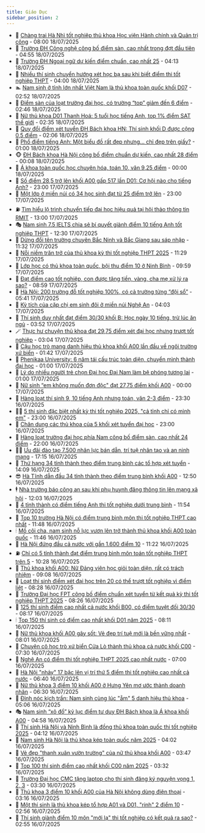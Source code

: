 ```yaml
---
title: Giáo Dục
sidebar_position: 2
---
```


<!-- dantri-giao-duc:START -->
- 🤡 [Chàng trai Hà Nhì tốt nghiệp thủ khoa Học viện Hành chính và Quản trị công](https://dantri.com.vn/giao-duc/chang-trai-ha-nhi-tot-nghiep-thu-khoa-hoc-vien-hanh-chinh-va-quan-tri-cong-20250718144800856.htm) - 08:00 18/07/2025
- 🗽 [Trường ĐH Công nghệ công bố điểm sàn, cao nhất trong đợt đầu tiên](https://dantri.com.vn/giao-duc/truong-dh-cong-nghe-cong-bo-diem-san-cao-nhat-trong-dot-dau-tien-20250718115012792.htm) - 04:55 18/07/2025
- 🚦 [Trường ĐH Ngoại ngữ dự kiến điểm chuẩn, cao nhất 25](https://dantri.com.vn/giao-duc/truong-dh-ngoai-ngu-du-kien-diem-chuan-cao-nhat-25-20250718111102120.htm) - 04:13 18/07/2025
- 🌋 [Nhiều thí sinh chuyển hướng xét học bạ sau khi biết điểm thi tốt nghiệp THPT](https://dantri.com.vn/giao-duc/nhieu-thi-sinh-chuyen-huong-xet-hoc-ba-sau-khi-biet-diem-thi-tot-nghiep-thpt-20250718105026360.htm) - 04:00 18/07/2025
- 🏊 [Nam sinh ở tỉnh lớn nhất Việt Nam là thủ khoa toàn quốc khối D07](https://dantri.com.vn/giao-duc/nam-sinh-o-tinh-lon-nhat-viet-nam-la-thu-khoa-toan-quoc-khoi-d07-20250718092919723.htm) - 02:52 18/07/2025
- 🎃 [Điểm sàn của loạt trường đại học, có trường “top” giảm đến 6 điểm](https://dantri.com.vn/giao-duc/diem-san-cua-loat-truong-dai-hoc-co-truong-top-giam-den-6-diem-20250718083439963.htm) - 02:46 18/07/2025
- 💄 [Nữ thủ khoa D01 Thanh Hoá: 5 tuổi học tiếng Anh, top 1% điểm SAT thế giới](https://dantri.com.vn/giao-duc/nu-thu-khoa-d01-thanh-hoa-5-tuoi-hoc-tieng-anh-top-1-diem-sat-the-gioi-20250718074800182.htm) - 02:35 18/07/2025
- 🦅 [Quy đổi điểm xét tuyển ĐH Bách khoa HN: Thí sinh khối D được cộng 0,5 điểm](https://dantri.com.vn/giao-duc/quy-doi-diem-xet-tuyen-dh-bach-khoa-hn-thi-sinh-khoi-d-duoc-cong-05-diem-20250718090019199.htm) - 02:06 18/07/2025
- 🚦 [Phổ điểm tiếng Anh: Một biểu đồ rất đẹp nhưng… chỉ đẹp trên giấy?](https://dantri.com.vn/giao-duc/pho-diem-tieng-anh-mot-bieu-do-rat-dep-nhung-chi-dep-tren-giay-20250718071002077.htm) - 01:00 18/07/2025
- 🐵 [ĐH Bách khoa Hà Nội công bố điểm chuẩn dự kiến, cao nhất 28 điểm](https://dantri.com.vn/giao-duc/dh-bach-khoa-ha-noi-cong-bo-diem-chuan-du-kien-cao-nhat-28-diem-20250717231132326.htm) - 00:08 18/07/2025
- 🐘 [Á khoa toàn quốc học chuyên hóa, toán 10, văn 9,25 điểm](https://dantri.com.vn/giao-duc/a-khoa-toan-quoc-hoc-chuyen-hoa-toan-10-van-925-diem-20250717161327750.htm) - 00:00 18/07/2025
- 🦏 [Số điểm 28,5 trở lên khối A00 gấp 517 lần D01: Cơ hội nào cho tiếng Anh?](https://dantri.com.vn/giao-duc/so-diem-285-tro-len-khoi-a00-gap-517-lan-d01-co-hoi-nao-cho-tieng-anh-20250717221107950.htm) - 23:00 17/07/2025
- 💼 [Một lớp ở miền núi có 34 học sinh đạt từ 25 điểm trở lên](https://dantri.com.vn/giao-duc/mot-lop-o-mien-nui-co-34-hoc-sinh-dat-tu-25-diem-tro-len-20250717153548425.htm) - 23:00 17/07/2025
- ⛽️ [Tìm hiểu lộ trình chuyển tiếp đại học hiệu quả tại hội thảo thông tin RMIT](https://dantri.com.vn/giao-duc/tim-hieu-lo-trinh-chuyen-tiep-dai-hoc-hieu-qua-tai-hoi-thao-thong-tin-rmit-20250717191120868.htm) - 13:00 17/07/2025
- 🎭 [Nam sinh 7.5 IELTS chia sẻ bí quyết giành điểm 10 tiếng Anh tốt nghiệp THPT](https://dantri.com.vn/giao-duc/nam-sinh-75-ielts-chia-se-bi-quyet-gianh-diem-10-tieng-anh-tot-nghiep-thpt-20250717192242472.htm) - 12:30 17/07/2025
- 🎃 [Dừng đổi tên trường chuyên Bắc Ninh và Bắc Giang sau sáp nhập](https://dantri.com.vn/giao-duc/dung-doi-ten-truong-chuyen-bac-ninh-va-bac-giang-sau-sap-nhap-20250717182953458.htm) - 11:32 17/07/2025
- 🚀 [Nỗi niềm trăn trở của thủ khoa kỳ thi tốt nghiệp THPT 2025](https://dantri.com.vn/giao-duc/noi-niem-tran-tro-cua-thu-khoa-ky-thi-tot-nghiep-thpt-2025-20250717172140241.htm) - 11:29 17/07/2025
- 👀 [Lớp học có thủ khoa toàn quốc, bội thu điểm 10 ở Ninh Bình](https://dantri.com.vn/giao-duc/lop-hoc-co-thu-khoa-toan-quoc-boi-thu-diem-10-o-ninh-binh-20250717165417089.htm) - 09:59 17/07/2025
- 🌝 [Đạt điểm cao tốt nghiệp, con được tặng tiền, vàng, cha mẹ xử lý ra sao?](https://dantri.com.vn/giao-duc/dat-diem-cao-tot-nghiep-con-duoc-tang-tien-vang-cha-me-xu-ly-ra-sao-20250717153444272.htm) - 08:59 17/07/2025
- 🤗 [Hà Nội: 200 trường đỗ tốt nghiệp 100%, có cả trường từng “đội sổ”](https://dantri.com.vn/giao-duc/ha-noi-200-truong-do-tot-nghiep-100-co-ca-truong-tung-doi-so-20250717122414926.htm) - 05:41 17/07/2025
- 🦄 [Kỳ tích của cặp chị em sinh đôi ở miền núi Nghệ An](https://dantri.com.vn/giao-duc/ky-tich-cua-cap-chi-em-sinh-doi-o-mien-nui-nghe-an-20250717091521942.htm) - 04:03 17/07/2025
- 🦍 [Thí sinh duy nhất đạt điểm 30/30 khối B: Học ngày 10 tiếng, trừ lúc ăn ngủ](https://dantri.com.vn/giao-duc/thi-sinh-duy-nhat-dat-diem-3030-khoi-b-hoc-ngay-10-tieng-tru-luc-an-ngu-20250717102213009.htm) - 03:52 17/07/2025
- 🪄 [Thực hư chuyện thủ khoa đạt 29,75 điểm xét đại học nhưng trượt tốt nghiệp](https://dantri.com.vn/giao-duc/thuc-hu-chuyen-thu-khoa-dat-2975-diem-xet-dai-hoc-nhung-truot-tot-nghiep-20250717095948297.htm) - 03:04 17/07/2025
- 🦆 [Cậu học trò mang danh hiệu thủ khoa khối A00 lần đầu về ngôi trường xứ biển](https://dantri.com.vn/giao-duc/cau-hoc-tro-mang-danh-hieu-thu-khoa-khoi-a00-lan-dau-ve-ngoi-truong-xu-bien-20250717072444738.htm) - 01:42 17/07/2025
- 🚀 [Phenikaa University: 6 năm tái cấu trúc toàn diện, chuyển mình thành đại học](https://dantri.com.vn/giao-duc/phenikaa-university-6-nam-tai-cau-truc-toan-dien-chuyen-minh-thanh-dai-hoc-20250716225312443.htm) - 01:00 17/07/2025
- 🦒 [Lý do nhiều người trẻ chọn Đại học Đại Nam làm bệ phóng tương lai](https://dantri.com.vn/giao-duc/ly-do-nhieu-nguoi-tre-chon-dai-hoc-dai-nam-lam-be-phong-tuong-lai-20250716223543743.htm) - 01:00 17/07/2025
- 🤡 [Nữ sinh “em không muốn đơn độc&quot; đạt 27,75 điểm khối A00](https://dantri.com.vn/giao-duc/nu-sinh-em-khong-muon-don-doc-dat-2775-diem-khoi-a00-20250716222558851.htm) - 00:00 17/07/2025
- 🤔 [Hàng loạt thí sinh 9, 10 tiếng Anh nhưng toán, văn 2-3 điểm](https://dantri.com.vn/giao-duc/hang-loat-thi-sinh-9-10-tieng-anh-nhung-toan-van-2-3-diem-20250717004957506.htm) - 23:30 16/07/2025
- 🧑‍💻 [5 thí sinh đặc biệt nhất kỳ thi tốt nghiệp 2025, &quot;cả tỉnh chỉ có mình em&quot;](https://dantri.com.vn/giao-duc/5-thi-sinh-dac-biet-nhat-ky-thi-tot-nghiep-2025-ca-tinh-chi-co-minh-em-20250717011347690.htm) - 23:00 16/07/2025
- 🤡 [Chân dung các thủ khoa của 5 khối xét tuyển đại học](https://dantri.com.vn/giao-duc/chan-dung-cac-thu-khoa-cua-5-khoi-xet-tuyen-dai-hoc-20250716211001950.htm) - 23:00 16/07/2025
- 🧠 [Hàng loạt trường đại học phía Nam công bố điểm sàn, cao nhất 24 điểm](https://dantri.com.vn/giao-duc/hang-loat-truong-dai-hoc-phia-nam-cong-bo-diem-san-cao-nhat-24-diem-20250716235211557.htm) - 22:00 16/07/2025
- 🧑‍💻 [Ưu đãi đào tạo 7.500 nhân lực bán dẫn, trí tuệ nhân tạo và an ninh mạng](https://dantri.com.vn/giao-duc/uu-dai-dao-tao-7500-nhan-luc-ban-dan-tri-tue-nhan-tao-va-an-ninh-mang-20250715221346017.htm) - 17:15 16/07/2025
- 🧠 [Thứ hạng 34 tỉnh thành theo điểm trung bình các tổ hợp xét tuyển](https://dantri.com.vn/giao-duc/thu-hang-34-tinh-thanh-theo-diem-trung-binh-cac-to-hop-xet-tuyen-20250716210446402.htm) - 14:09 16/07/2025
- 😎 [Hà Tĩnh dẫn đầu 34 tỉnh thành theo điểm trung bình khối A00](https://dantri.com.vn/giao-duc/ha-tinh-dan-dau-34-tinh-thanh-theo-diem-trung-binh-khoi-a00-20250716194118135.htm) - 12:50 16/07/2025
- 🕴 [Nhà trường báo công an sau khi phụ huynh đăng thông tin lên mạng xã hội](https://dantri.com.vn/giao-duc/nha-truong-bao-cong-an-sau-khi-phu-huynh-dang-thong-tin-len-mang-xa-hoi-20250716180646864.htm) - 12:03 16/07/2025
- 🧠 [4 tỉnh thành có điểm tiếng Anh thi tốt nghiệp dưới trung bình](https://dantri.com.vn/giao-duc/4-tinh-thanh-co-diem-tieng-anh-thi-tot-nghiep-duoi-trung-binh-20250716183215755.htm) - 11:54 16/07/2025
- 🚀 [Top 10 trường Hà Nội có điểm trung bình môn thi tốt nghiệp THPT cao nhất](https://dantri.com.vn/giao-duc/top-10-truong-ha-noi-co-diem-trung-binh-mon-thi-tot-nghiep-thpt-cao-nhat-20250716183858937.htm) - 11:48 16/07/2025
- 🕯 [Mồ côi cha, nam sinh nỗ lực vươn lên trở thành thủ khoa khối A00 toàn quốc](https://dantri.com.vn/giao-duc/mo-coi-cha-nam-sinh-no-luc-vuon-len-tro-thanh-thu-khoa-khoi-a00-toan-quoc-20250715200945219.htm) - 11:46 16/07/2025
- 🧰 [Hà Nội đứng đầu cả nước với gần 1.600 điểm 10](https://dantri.com.vn/giao-duc/ha-noi-dung-dau-ca-nuoc-voi-gan-1600-diem-10-20250716181815234.htm) - 11:22 16/07/2025
- ⛽️ [Chỉ có 5 tỉnh thành đạt điểm trung bình môn toán tốt nghiệp THPT trên 5](https://dantri.com.vn/giao-duc/chi-co-5-tinh-thanh-dat-diem-trung-binh-mon-toan-tot-nghiep-thpt-tren-5-20250716172015684.htm) - 10:28 16/07/2025
- 🤖 [Thủ khoa khối A00: Nữ Đảng viên học giỏi toàn diện, rất có trách nhiệm](https://dantri.com.vn/giao-duc/thu-khoa-khoi-a00-nu-dang-vien-hoc-gioi-toan-dien-rat-co-trach-nhiem-20250716160027918.htm) - 09:08 16/07/2025
- 🦍 [Loạt thí sinh điểm xét đại học trên 20 có thể trượt tốt nghiệp vì điểm liệt](https://dantri.com.vn/giao-duc/loat-thi-sinh-diem-xet-dai-hoc-tren-20-co-the-truot-tot-nghiep-vi-diem-liet-20250716152244897.htm) - 08:28 16/07/2025
- 🐘 [Trường Đại học FPT công bố điểm chuẩn xét tuyển từ kết quả kỳ thi tốt nghiệp THPT 2025](https://dantri.com.vn/giao-duc/truong-dai-hoc-fpt-cong-bo-diem-chuan-xet-tuyen-tu-ket-qua-ky-thi-tot-nghiep-thpt-2025-20250716151018893.htm) - 08:26 16/07/2025
- 🌊 [125 thí sinh điểm cao nhất cả nước khối B00, có điểm tuyệt đối 30/30](https://dantri.com.vn/giao-duc/125-thi-sinh-diem-cao-nhat-ca-nuoc-khoi-b00-co-diem-tuyet-doi-3030-20250716082525091.htm) - 08:17 16/07/2025
- 🕯 [Top 150 thí sinh có điểm cao nhất khối D01 năm 2025](https://dantri.com.vn/giao-duc/top-150-thi-sinh-co-diem-cao-nhat-khoi-d01-nam-2025-20250716074302398.htm) - 08:11 16/07/2025
- 🐎 [Nữ thủ khoa khối A00 gây sốt: Vẻ đẹp trí tuệ mới là bền vững nhất](https://dantri.com.vn/giao-duc/nu-thu-khoa-khoi-a00-gay-sot-ve-dep-tri-tue-moi-la-ben-vung-nhat-20250716145347779.htm) - 08:01 16/07/2025
- 🐻 [Chuyện cô học trò xứ biển Cửa Lò thành thủ khoa cả nước khối C00](https://dantri.com.vn/giao-duc/chuyen-co-hoc-tro-xu-bien-cua-lo-thanh-thu-khoa-ca-nuoc-khoi-c00-20250716142550913.htm) - 07:30 16/07/2025
- 🐎 [Nghệ An có điểm thi tốt nghiệp THPT 2025 cao nhất nước](https://dantri.com.vn/giao-duc/nghe-an-co-diem-thi-tot-nghiep-thpt-2025-cao-nhat-nuoc-20250715234618831.htm) - 07:00 16/07/2025
- 🫣 [Hà Nội &quot;nhảy&quot; 17 bậc lên vị trí thứ 5 điểm thi tốt nghiệp cao nhất cả nước](https://dantri.com.vn/giao-duc/ha-noi-nhay-17-bac-len-vi-tri-thu-5-diem-thi-tot-nghiep-cao-nhat-ca-nuoc-20250716010454546.htm) - 06:40 16/07/2025
- 🤭 [Nữ thủ khoa 3 điểm 10 khối A00 ở Hưng Yên mơ ước thành doanh nhân](https://dantri.com.vn/giao-duc/nu-thu-khoa-3-diem-10-khoi-a00-o-hung-yen-mo-uoc-thanh-doanh-nhan-20250716132405613.htm) - 06:30 16/07/2025
- 🥳 [Đỉnh nóc kịch trần: Nam sinh cùng lúc &quot;ẵm&quot; 5 danh hiệu thủ khoa](https://dantri.com.vn/giao-duc/dinh-noc-kich-tran-nam-sinh-cung-luc-am-5-danh-hieu-thu-khoa-20250715132610279.htm) - 05:06 16/07/2025
- 🎭 [Nam sinh “xô đổ” kỷ lục điểm tư duy ĐH Bách khoa là Á khoa khối A00](https://dantri.com.vn/giao-duc/nam-sinh-xo-do-ky-luc-diem-tu-duy-dh-bach-khoa-la-a-khoa-khoi-a00-20250716115545225.htm) - 04:58 16/07/2025
- 🥸 [Thí sinh Hà Nội và Ninh Bình là đồng thủ khoa toàn quốc thi tốt nghiệp 2025](https://dantri.com.vn/giao-duc/thi-sinh-ha-noi-va-ninh-binh-la-dong-thu-khoa-toan-quoc-thi-tot-nghiep-2025-20250716072602063.htm) - 04:12 16/07/2025
- 🦣 [Nam sinh Hà Nội là thủ khoa kép toàn quốc năm 2025](https://dantri.com.vn/giao-duc/nam-sinh-ha-noi-la-thu-khoa-kep-toan-quoc-nam-2025-20250716105508771.htm) - 04:02 16/07/2025
- 🤔 [Vẻ đẹp &quot;thanh xuân vườn trường&quot; của nữ thủ khoa khối A00](https://dantri.com.vn/giao-duc/ve-dep-thanh-xuan-vuon-truong-cua-nu-thu-khoa-khoi-a00-20250716103604860.htm) - 03:47 16/07/2025
- 🦣 [Top 100 thí sinh điểm cao nhất khối C00 năm 2025](https://dantri.com.vn/giao-duc/top-100-thi-sinh-diem-cao-nhat-khoi-c00-nam-2025-20250716074637209.htm) - 03:32 16/07/2025
- 🐲 [Trường Đại học CMC tặng laptop cho thí sinh đăng ký nguyện vọng 1, 2, 3](https://dantri.com.vn/giao-duc/truong-dai-hoc-cmc-tang-laptop-cho-thi-sinh-dang-ky-nguyen-vong-1-2-3-20250716102207573.htm) - 03:30 16/07/2025
- 🔭 [Thủ khoa 3 điểm 10 khối A00 của Hà Nội không dùng điện thoại](https://dantri.com.vn/giao-duc/thu-khoa-3-diem-10-khoi-a00-cua-ha-noi-khong-dung-dien-thoai-20250716094718308.htm) - 03:16 16/07/2025
- 🥷 [Một thí sinh là thủ khoa kép tổ hợp A01 và D01, &quot;rinh&quot; 2 điểm 10](https://dantri.com.vn/giao-duc/mot-thi-sinh-la-thu-khoa-kep-to-hop-a01-va-d01-rinh-2-diem-10-20250716080000288.htm) - 02:56 16/07/2025
- 🎊 [Thí sinh giành điểm 10 môn &quot;mới lạ&quot; thi tốt nghiệp có kết quả ra sao?](https://dantri.com.vn/giao-duc/thi-sinh-gianh-diem-10-mon-moi-la-thi-tot-nghiep-co-ket-qua-ra-sao-20250716093543563.htm) - 02:55 16/07/2025<!-- dantri-giao-duc:END -->
